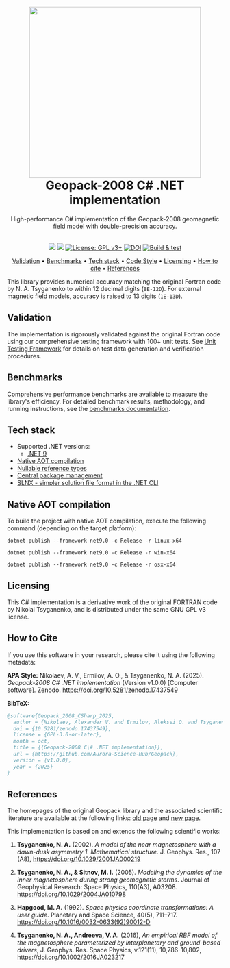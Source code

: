 <h1 align="center">
    <br>
    <picture>
      <source media="(prefers-color-scheme: dark)" srcset="docs/logo/Gp_white.png">
      <source media="(prefers-color-scheme: light)" srcset="docs/logo/Gp_black.png">
      <img src="docs/logo/logo-black.png" style="width:400px;">
    </picture>
    <br>
    Geopack-2008 C# .NET  implementation
    <br>
</h1>

<div align="center">
    High-performance C# implementation of the Geopack-2008 geomagnetic field model with double-precision accuracy.
    <br><br>

[![](https://img.shields.io/badge/.NET-9.0-512BD4)](https://dotnet.microsoft.com/)
[![](https://img.shields.io/badge/C%23-13.0-239120)](https://learn.microsoft.com/en-us/dotnet/csharp/)
[![License: GPL v3+](https://img.shields.io/badge/License-GPLv3+-blue.svg)](https://www.gnu.org/licenses/gpl-3.0)
[![DOI](https://zenodo.org/badge/782457774.svg)](https://doi.org/10.5281/zenodo.17437549)
[![Build & test](https://github.com/Aurora-Science-Hub/Geopack/actions/workflows/dotnet.yml/badge.svg)](https://github.com/Aurora-Science-Hub/Geopack/actions/workflows/dotnet.yml)

<a href="#validation">Validation</a> •
<a href="#benchmarks">Benchmarks</a> •
<a href="#tech-stack">Tech stack</a> •
<a href="#native-aot-compilation">Code Style</a> •
<a href="#licensing">Licensing</a> •
<a href="#how-to-cite">How to cite</a> •
<a href="#references">References</a>

</div>


This library provides numerical accuracy matching the original Fortran code by N. A. Tsyganenko to within 12 decimal digits (`8E-12D`).
For external magnetic field models, accuracy is raised to 13 digits (`1E-13D`).

## Validation
The implementation is rigorously validated against the original Fortran code using our comprehensive testing framework with 100+ unit tests.
See [Unit Testing Framework](UnitTests/README.md) for details on test data generation and verification procedures.

## Benchmarks

Comprehensive performance benchmarks are available to measure the library's efficiency.
For detailed benchmark results, methodology, and running instructions,
see the [benchmarks documentation](benchmarks/AuroraScienceHub.Geopack.Benchmarks/README.md).

## Tech stack
- Supported .NET versions:
    - [.NET 9](https://dotnet.microsoft.com/en-us/download/dotnet/9.0)
- [Native AOT compilation](https://learn.microsoft.com/en-us/dotnet/core/deploying/native-aot/)
- [Nullable reference types](https://learn.microsoft.com/en-us/dotnet/csharp/nullable-references)
- [Central package management](https://learn.microsoft.com/en-us/nuget/consume-packages/central-package-management)
- [SLNX - simpler solution file format in the .NET CLI](https://devblogs.microsoft.com/dotnet/introducing-slnx-support-dotnet-cli/)

## Native AOT compilation
To build the project with native AOT compilation, execute the following command (depending on the target platform):

```shell
dotnet publish --framework net9.0 -c Release -r linux-x64
```
```shell
dotnet publish --framework net9.0 -c Release -r win-x64
```
```shell
dotnet publish --framework net9.0 -c Release -r osx-x64
```

## Licensing
This C# implementation is a derivative work of the original FORTRAN code by Nikolai Tsyganenko, and is distributed under the same GNU GPL v3 license.

## How to Cite

If you use this software in your research, please cite it using the following metadata:

**APA Style:**
Nikolaev, A. V., Ermilov, A. O., & Tsyganenko, N. A. (2025). *Geopack-2008 C# .NET implementation* (Version v1.0.0) [Computer software]. Zenodo. https://doi.org/10.5281/zenodo.17437549

**BibTeX:**
```bibtex
@software{Geopack_2008_CSharp_2025,
  author = {Nikolaev, Alexander V. and Ermilov, Aleksei O. and Tsyganenko, Nikolai A.},
  doi = {10.5281/zenodo.17437549},
  license = {GPL-3.0-or-later},
  month = oct,
  title = {{Geopack-2008 C\# .NET implementation}},
  url = {https://github.com/Aurora-Science-Hub/Geopack},
  version = {v1.0.0},
  year = {2025}
}
```

## References

The homepages of the original Geopack library and the associated scientific literature are available at the following links: [old page](https://geo.phys.spbu.ru/~tsyganenko/modeling.html) and [new page](https://geo.phys.spbu.ru/~tsyganenko/empirical-models/).

This implementation is based on and extends the following scientific works:

1. **Tsyganenko, N. A.** (2002). *A model of the near magnetosphere with a dawn-dusk asymmetry 1. Mathematical structure*. J. Geophys. Res., 107 (A8), https://doi.org/10.1029/2001JA000219

2. **Tsyganenko, N. A., & Sitnov, M. I.** (2005). *Modeling the dynamics of the inner magnetosphere during strong geomagnetic storms*. Journal of Geophysical Research: Space Physics, 110(A3), A03208. https://doi.org/10.1029/2004JA010798

3. **Hapgood, M. A.** (1992). *Space physics coordinate transformations: A user guide*. Planetary and Space Science, 40(5), 711–717. https://doi.org/10.1016/0032-0633(92)90012-D

4. **Tsyganenko, N. A., Andreeva, V. A.** (2016), *An empirical RBF model of the magnetosphere parameterized by interplanetary and ground-based drivers*, J. Geophys. Res. Space Physics, v.121(11), 10,786-10,802, https://doi.org/10.1002/2016JA023217

